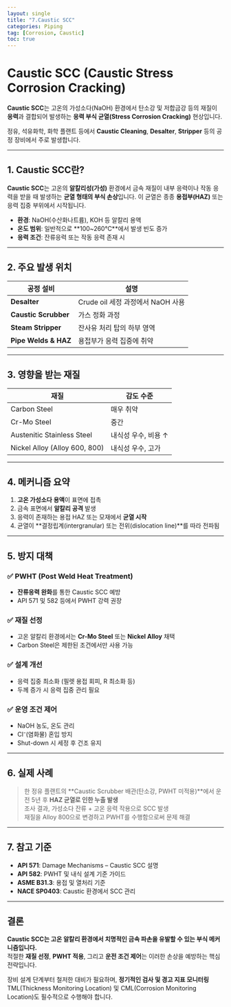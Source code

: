 ```yaml
---
layout: single
title: "7.Caustic SCC"
categories: Piping
tag: [Corrosion, Caustic]
toc: true
---
```


# Caustic SCC (Caustic Stress Corrosion Cracking) 

**Caustic SCC**는 고온의 가성소다(NaOH) 환경에서 탄소강 및 저합금강 등의 재질이 **응력**과 결합되어 발생하는 **응력 부식 균열(Stress Corrosion Cracking)** 현상입니다.

정유, 석유화학, 화학 플랜트 등에서 **Caustic Cleaning**, **Desalter**, **Stripper** 등의 공정 장비에서 주로 발생합니다.

---

## 1. Caustic SCC란?

**Caustic SCC**는 고온의 **알칼리성(가성)** 환경에서 금속 재질이 내부 응력이나 작동 응력을 받을 때 발생하는 **균열 형태의 부식 손상**입니다. 이 균열은 종종 **용접부(HAZ)** 또는 응력 집중 부위에서 시작됩니다.

- **환경**: NaOH(수산화나트륨), KOH 등 알칼리 용액
- **온도 범위**: 일반적으로 **100~260℃**에서 발생 빈도 증가
- **응력 조건**: 잔류응력 또는 작동 응력 존재 시

---

## 2. 주요 발생 위치

| 공정 설비            | 설명                              |
| -------------------- | --------------------------------- |
| **Desalter**         | Crude oil 세정 과정에서 NaOH 사용 |
| **Caustic Scrubber** | 가스 정화 과정                    |
| **Steam Stripper**   | 잔사유 처리 탑의 하부 영역        |
| **Pipe Welds & HAZ** | 용접부가 응력 집중에 취약         |

---

## 3. 영향을 받는 재질

| 재질                          | 감도 수준           |
| ----------------------------- | ------------------- |
| Carbon Steel                  | 매우 취약           |
| Cr-Mo Steel                   | 중간                |
| Austenitic Stainless Steel    | 내식성 우수, 비용 ↑ |
| Nickel Alloy (Alloy 600, 800) | 내식성 우수, 고가   |

---

## 4. 메커니즘 요약

1. **고온 가성소다 용액**이 표면에 접촉
2. 금속 표면에서 **알칼리 공격** 발생
3. 응력이 존재하는 용접 HAZ 또는 모재에서 **균열 시작**
4. 균열이 **결정립계(intergranular) 또는 전위(dislocation line)**를 따라 전파됨

---

## 5. 방지 대책

### ✅ PWHT (Post Weld Heat Treatment)
- **잔류응력 완화**를 통한 Caustic SCC 예방
- API 571 및 582 등에서 PWHT 강력 권장

### ✅ 재질 선정
- 고온 알칼리 환경에서는 **Cr-Mo Steel** 또는 **Nickel Alloy** 채택
- Carbon Steel은 제한된 조건에서만 사용 가능

### ✅ 설계 개선
- 응력 집중 최소화 (필렛 용접 회피, R 최소화 등)
- 두께 증가 시 응력 집중 관리 필요

### ✅ 운영 조건 제어
- NaOH 농도, 온도 관리
- Cl⁻(염화물) 혼입 방지
- Shut-down 시 세정 후 건조 유지

---

## 6. 실제 사례

> 한 정유 플랜트의 **Caustic Scrubber 배관(탄소강, PWHT 미적용)**에서 운전 5년 후 **HAZ 균열로 인한 누출 발생**  
> 조사 결과, 가성소다 잔류 + 고온 응력 작용으로 SCC 발생  
> 재질을 Alloy 800으로 변경하고 PWHT를 수행함으로써 문제 해결

---

## 7. 참고 기준

- **API 571**: Damage Mechanisms – Caustic SCC 설명
- **API 582**: PWHT 및 내식 설계 기준 가이드
- **ASME B31.3**: 용접 및 열처리 기준
- **NACE SP0403**: Caustic 환경에서 SCC 관리

---

## 결론

**Caustic SCC는 고온 알칼리 환경에서 치명적인 금속 파손을 유발할 수 있는 부식 메커니즘입니다.**  
적절한 **재질 선정**, **PWHT 적용**, 그리고 **운전 조건 제어**는 이러한 손상을 예방하는 핵심 전략입니다.

장비 설계 단계부터 철저한 대비가 필요하며, **정기적인 검사 및 경고 지표 모니터링** TML(Thickness Monitoring Location) 및 CML(Corrosion Monitoring Location)도 필수적으로 수행해야 합니다.